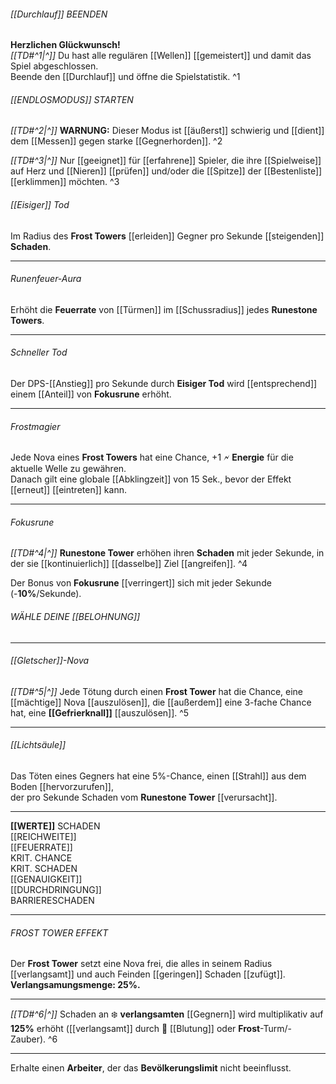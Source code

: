###### [[Durchlauf]] BEENDEN
**Herzlichen Glückwunsch!**  
*[[TD#^1|^]]* Du hast alle regulären [[Wellen]] [[gemeistert]] und damit das Spiel abgeschlossen.  
Beende den [[Durchlauf]] und öffne die Spielstatistik. ^1


###### [[ENDLOSMODUS]] STARTEN
*[[TD#^2|^]]* **WARNUNG:** Dieser Modus ist [[äußerst]] schwierig und [[dient]] dem [[Messen]] gegen starke [[Gegnerhorden]]. ^2

*[[TD#^3|^]]* Nur [[geeignet]] für [[erfahrene]] Spieler, die ihre [[Spielweise]] auf Herz und [[Nieren]] [[prüfen]] und/oder die [[Spitze]] der [[Bestenliste]] [[erklimmen]] möchten. ^3


###### [[Eisiger]] Tod  
Im Radius des **Frost Towers** [[erleiden]] Gegner pro Sekunde [[steigenden]] **Schaden**.

---

###### Runenfeuer-Aura  
Erhöht die **Feuerrate** von [[Türmen]] im [[Schussradius]] jedes **Runestone Towers**.

---

###### Schneller Tod  
Der DPS-[[Anstieg]] pro Sekunde durch **Eisiger Tod** wird [[entsprechend]] einem [[Anteil]] von **Fokusrune** erhöht.

---

###### Frostmagier  
Jede Nova eines **Frost Towers** hat eine Chance, +1 🗲 **Energie** für die aktuelle Welle zu gewähren.  
Danach gilt eine globale [[Abklingzeit]] von 15 Sek., bevor der Effekt [[erneut]] [[eintreten]] kann.  

---

###### Fokusrune  
*[[TD#^4|^]]* **Runestone Tower** erhöhen ihren **Schaden** mit jeder Sekunde, in der sie [[kontinuierlich]] [[dasselbe]] Ziel [[angreifen]]. ^4


Der Bonus von **Fokusrune** [[verringert]] sich mit jeder Sekunde (-**10%**/Sekunde).

###### WÄHLE DEINE [[BELOHNUNG]]

---

###### [[Gletscher]]-Nova  
*[[TD#^5|^]]* Jede Tötung durch einen **Frost Tower** hat die Chance, eine [[mächtige]] Nova [[auszulösen]], die [[außerdem]] eine 3-fache Chance hat, eine **[[Gefrierknall]]** [[auszulösen]]. ^5


---

###### [[Lichtsäule]]  
Das Töten eines Gegners hat eine 5%-Chance, einen [[Strahl]] aus dem Boden [[hervorzurufen]],  
der pro Sekunde Schaden vom **Runestone Tower** [[verursacht]].

---

**[[WERTE]]**
SCHADEN  
[[REICHWEITE]]  
[[FEUERRATE]]  
KRIT. CHANCE  
KRIT. SCHADEN  
[[GENAUIGKEIT]]  
[[DURCHDRINGUNG]]  
BARRIERESCHADEN



---

###### FROST TOWER EFFEKT  
Der **Frost Tower** setzt eine Nova frei, die alles in seinem Radius [[verlangsamt]] und auch Feinden [[geringen]] Schaden [[zufügt]].  
**Verlangsamungsmenge: 25%.**

---

*[[TD#^6|^]]* Schaden an ❄️ **verlangsamten** [[Gegnern]] wird multiplikativ auf **125%** erhöht ([[verlangsamt]] durch 🔴 [[Blutung]] oder **Frost**-Turm/-Zauber). ^6


---

Erhalte einen **Arbeiter**, der das **Bevölkerungslimit** nicht beeinflusst.